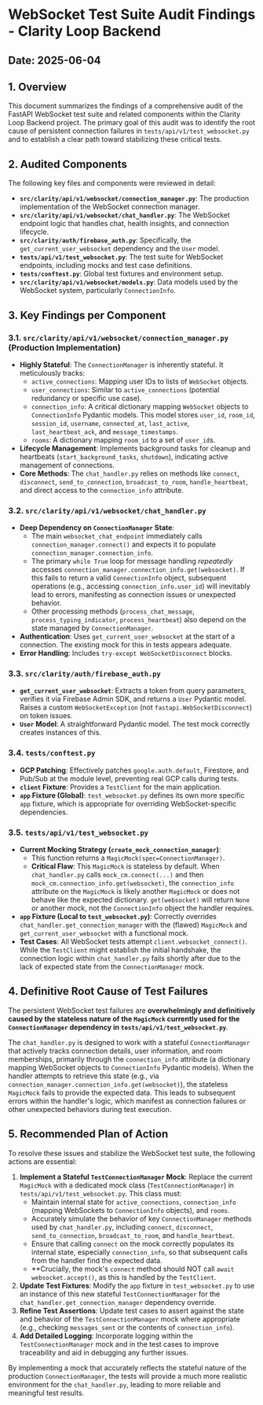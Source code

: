 # WebSocket Test Suite Audit Findings - Clarity Loop Backend

## Date: 2025-06-04

## 1. Overview

This document summarizes the findings of a comprehensive audit of the FastAPI WebSocket test suite and related components within the Clarity Loop Backend project. The primary goal of this audit was to identify the root cause of persistent connection failures in `tests/api/v1/test_websocket.py` and to establish a clear path toward stabilizing these critical tests.

## 2. Audited Components

The following key files and components were reviewed in detail:

* **`src/clarity/api/v1/websocket/connection_manager.py`**: The production implementation of the WebSocket connection manager.
* **`src/clarity/api/v1/websocket/chat_handler.py`**: The WebSocket endpoint logic that handles chat, health insights, and connection lifecycle.
* **`src/clarity/auth/firebase_auth.py`**: Specifically, the `get_current_user_websocket` dependency and the `User` model.
* **`tests/api/v1/test_websocket.py`**: The test suite for WebSocket endpoints, including mocks and test case definitions.
* **`tests/conftest.py`**: Global test fixtures and environment setup.
* **`src/clarity/api/v1/websocket/models.py`**: Data models used by the WebSocket system, particularly `ConnectionInfo`.

## 3. Key Findings per Component

### 3.1. `src/clarity/api/v1/websocket/connection_manager.py` (Production Implementation)

* **Highly Stateful**: The `ConnectionManager` is inherently stateful. It meticulously tracks:
  * `active_connections`: Mapping user IDs to lists of `WebSocket` objects.
  * `user_connections`: Similar to `active_connections` (potential redundancy or specific use case).
  * `connection_info`: A critical dictionary mapping `WebSocket` objects to `ConnectionInfo` Pydantic models. This model stores `user_id`, `room_id`, `session_id`, `username`, `connected_at`, `last_active`, `last_heartbeat_ack`, and `message_timestamps`.
  * `rooms`: A dictionary mapping `room_id` to a set of `user_id`s.
* **Lifecycle Management**: Implements background tasks for cleanup and heartbeats (`start_background_tasks`, `shutdown`), indicating active management of connections.
* **Core Methods**: The `chat_handler.py` relies on methods like `connect`, `disconnect`, `send_to_connection`, `broadcast_to_room`, `handle_heartbeat`, and direct access to the `connection_info` attribute.

### 3.2. `src/clarity/api/v1/websocket/chat_handler.py`

* **Deep Dependency on `ConnectionManager` State**:
  * The main `websocket_chat_endpoint` immediately calls `connection_manager.connect()` and expects it to populate `connection_manager.connection_info`.
  * The primary `while True` loop for message handling *repeatedly* accesses `connection_manager.connection_info.get(websocket)`. If this fails to return a valid `ConnectionInfo` object, subsequent operations (e.g., accessing `connection_info.user_id`) will inevitably lead to errors, manifesting as connection issues or unexpected behavior.
  * Other processing methods (`process_chat_message`, `process_typing_indicator`, `process_heartbeat`) also depend on the state managed by `ConnectionManager`.
* **Authentication**: Uses `get_current_user_websocket` at the start of a connection. The existing mock for this in tests appears adequate.
* **Error Handling**: Includes `try-except WebSocketDisconnect` blocks.

### 3.3. `src/clarity/auth/firebase_auth.py`

* **`get_current_user_websocket`**: Extracts a token from query parameters, verifies it via Firebase Admin SDK, and returns a `User` Pydantic model. Raises a custom `WebSocketException` (not `fastapi.WebSocketDisconnect`) on token issues.
* **`User` Model**: A straightforward Pydantic model. The test mock correctly creates instances of this.

### 3.4. `tests/conftest.py`

* **GCP Patching**: Effectively patches `google.auth.default`, Firestore, and Pub/Sub at the module level, preventing real GCP calls during tests.
* **`client` Fixture**: Provides a `TestClient` for the main application.
* **`app` Fixture (Global)**: `test_websocket.py` defines its own more specific `app` fixture, which is appropriate for overriding WebSocket-specific dependencies.

### 3.5. `tests/api/v1/test_websocket.py`

* **Current Mocking Strategy (`create_mock_connection_manager`)**:
  * This function returns a `MagicMock(spec=ConnectionManager)`.
  * **Critical Flaw**: This `MagicMock` is stateless by default. When `chat_handler.py` calls `mock_cm.connect(...)` and then `mock_cm.connection_info.get(websocket)`, the `connection_info` attribute on the `MagicMock` is likely another `MagicMock` or does not behave like the expected dictionary. `get(websocket)` will return `None` or another mock, not the `ConnectionInfo` object the handler requires.
* **`app` Fixture (Local to `test_websocket.py`)**: Correctly overrides `chat_handler.get_connection_manager` with the (flawed) `MagicMock` and `get_current_user_websocket` with a functional mock.
* **Test Cases**: All WebSocket tests attempt `client.websocket_connect()`. While the `TestClient` might establish the initial handshake, the connection logic within `chat_handler.py` fails shortly after due to the lack of expected state from the `ConnectionManager` mock.

## 4. Definitive Root Cause of Test Failures

The persistent WebSocket test failures are **overwhelmingly and definitively caused by the stateless nature of the `MagicMock` currently used for the `ConnectionManager` dependency in `tests/api/v1/test_websocket.py`**.

The `chat_handler.py` is designed to work with a stateful `ConnectionManager` that actively tracks connection details, user information, and room memberships, primarily through the `connection_info` attribute (a dictionary mapping WebSocket objects to `ConnectionInfo` Pydantic models). When the handler attempts to retrieve this state (e.g., via `connection_manager.connection_info.get(websocket)`), the stateless `MagicMock` fails to provide the expected data. This leads to subsequent errors within the handler's logic, which manifest as connection failures or other unexpected behaviors during test execution.

## 5. Recommended Plan of Action

To resolve these issues and stabilize the WebSocket test suite, the following actions are essential:

1. **Implement a Stateful `TestConnectionManager` Mock**: Replace the current `MagicMock` with a dedicated mock class (`TestConnectionManager`) in `tests/api/v1/test_websocket.py`. This class must:
    * Maintain internal state for `active_connections`, `connection_info` (mapping WebSockets to `ConnectionInfo` objects), and `rooms`.
    * Accurately simulate the behavior of key `ConnectionManager` methods used by `chat_handler.py`, including `connect`, `disconnect`, `send_to_connection`, `broadcast_to_room`, and `handle_heartbeat`.
    * Ensure that calling `connect` on the mock correctly populates its internal state, especially `connection_info`, so that subsequent calls from the handler find the expected data.
    * **Crucially, the mock's `connect` method should NOT call `await websocket.accept()`, as this is handled by the `TestClient`.
2. **Update Test Fixtures**: Modify the `app` fixture in `test_websocket.py` to use an instance of this new stateful `TestConnectionManager` for the `chat_handler.get_connection_manager` dependency override.
3. **Refine Test Assertions**: Update test cases to assert against the state and behavior of the `TestConnectionManager` mock where appropriate (e.g., checking `messages_sent` or the contents of `connection_info`).
4. **Add Detailed Logging**: Incorporate logging within the `TestConnectionManager` mock and in the test cases to improve traceability and aid in debugging any further issues.

By implementing a mock that accurately reflects the stateful nature of the production `ConnectionManager`, the tests will provide a much more realistic environment for the `chat_handler.py`, leading to more reliable and meaningful test results.
